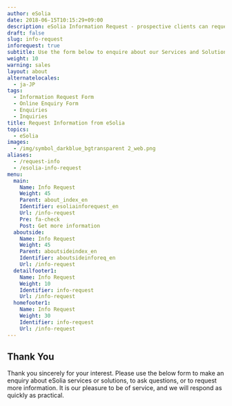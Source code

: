 ```yaml
---
author: eSolia
date: 2018-06-15T10:15:29+09:00
description: eSolia Information Request - prospective clients can request more information about us on this page.
draft: false
slug: info-request
inforequest: true
subtitle: Use the form below to enquire about our Services and Solutions
weight: 10
warning: sales
layout: about
alternatelocales:
  - ja-JP
tags:
  - Information Request Form
  - Online Enquiry Form
  - Enquiries
  - Inquiries
title: Request Information from eSolia
topics:
  - eSolia
images:
  - /img/symbol_darkblue_bgtransparent 2_web.png
aliases:
  - /request-info
  - /esolia-info-request
menu:
  main:
    Name: Info Request
    Weight: 45
    Parent: about_index_en
    Identifier: esoliainforequest_en
    Url: /info-request
    Pre: fa-check
    Post: Get more information
  aboutside:
    Name: Info Request
    Weight: 45
    Parent: aboutsideindex_en
    Identifier: aboutsideinforeq_en
    Url: /info-request
  detailfooter1:
    Name: Info Request
    Weight: 10
    Identifier: info-request
    Url: /info-request
  homefooter1:
    Name: Info Request
    Weight: 30
    Identifier: info-request
    Url: /info-request
---
```


## Thank You

Thank you sincerely for your interest. Please use the below form to make an enquiry about eSolia services or solutions, to ask questions, or to request more information. It is our pleasure to be of service, and we will respond as quickly as practical. 

<p>
<script
  src="https://pro.dbflex.net/secure/embed.js"
  data-url="/wr-79586/db/15331/webtorecord.aspx?t=79586"></script>
</p>



